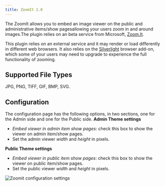 ```yaml
---
title: ZoomIt 2.0
---
```


The ZoomIt allows you to embed an image viewer on the public and administrative items/show pagesallowing your users zoom in and around images.The plugin relies on an beta service from Microsoft, [Zoom.It](http://zoom.it/).

This plugin relies on an external service and it may render or load differently in different web browsers. It also relies on the [Silverlight](http://www.silverlight.net/) browser add-on, which some of your users may need to upgrade to experience the full functionality of zooming.

Supported File Types
-------------------------------------------------------
JPG, PNG, TIFF, GIF, BMP, SVG.

Configuration
----------------------------------------------------------
The configuration page has the following options, in two sections, one for the Admin side and one for the Public side.
**Admin Theme settings**
- *Embed viewer in admin item show pages*: check this box to show the viewer on admin item/show pages.
- Set the admin viewer *width* and *height* in pixels.

**Public Theme settings**
- *Embed viewer in public item show pages*: check this box to show the viewer on public item/show pages.
- Set the public viewer *width* and *height* in pixels.

![Zoomit configuration settings](..doc_files/plugin_images/zoomitConfig)
